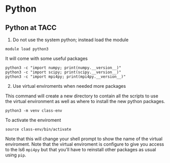 # Python

## Python at TACC

1. Do not use the system python; instead load the module

```
module load python3
```

It will come with some useful packages

```
python3 -c "import numpy; print(numpy.__version__)"
python3 -c "import scipy; print(scipy.__version__)"
python3 -c "import mpi4py; print(mpi4py.__version__)"
```

2. Use virtual enviroments when needed more packages

This command will create a new directory to contain all the scripts to use
the virtual environment as well as where to install the new python packages.

```
python3 -m venv class-env
```

To activate the enviroment 
```
source class-env/bin/activate
```

Note that this will change your shell prompt to show the name of the virtual enviroment.
Note that the virtual enviroment is configure to give you access to the ls6 `mpi4py` but
that you'll have to reinstall other packages as usual using `pip`.